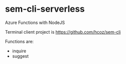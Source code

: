 # sem-cli-serverless
Azure Functions with NodeJS

Terminal client project is https://github.com/hcoz/sem-cli

Functions are:
- inquire
- suggest
